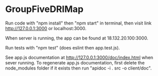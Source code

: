 # GroupFiveDRIMap
Run code with "npm install" then "npm start" in terminal, then visit link http://127.0.0.1:3000 or localhost:3000.

When server is running, the app can be found at 18.132.20.100:3000.

Run tests with "npm test" (does eslint then app.test.js).

See app.js documentation at http://127.0.0.1:3000/doc/index.html when sever running.
To regenerate app.js documentation, first delete the node_modules folder if it exists then run "apidoc -i . src -o client/doc".
